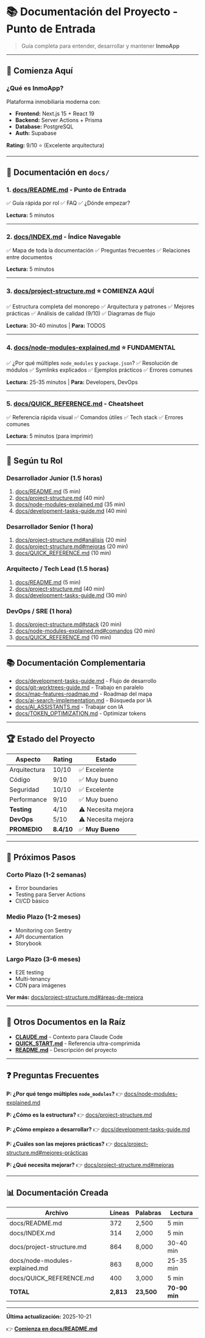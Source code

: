 # 📚 Documentación del Proyecto - Punto de Entrada

> Guía completa para entender, desarrollar y mantener **InmoApp**

---

## 🚀 Comienza Aquí

### ¿Qué es InmoApp?
Plataforma inmobiliaria moderna con:
- **Frontend:** Next.js 15 + React 19
- **Backend:** Server Actions + Prisma
- **Database:** PostgreSQL
- **Auth:** Supabase

**Rating:** 9/10 ⭐ (Excelente arquitectura)

---

## 📖 Documentación en `docs/`

### **1. [docs/README.md](./docs/README.md)** - Punto de Entrada
✅ Guía rápida por rol
✅ FAQ
✅ ¿Dónde empezar?

**Lectura:** 5 minutos

---

### **2. [docs/INDEX.md](./docs/INDEX.md)** - Índice Navegable
✅ Mapa de toda la documentación
✅ Preguntas frecuentes
✅ Relaciones entre documentos

**Lectura:** 5 minutos

---

### **3. [docs/project-structure.md](./docs/project-structure.md)** ⭐ COMIENZA AQUÍ
✅ Estructura completa del monorepo
✅ Arquitectura y patrones
✅ Mejores prácticas
✅ Análisis de calidad (9/10)
✅ Diagramas de flujo

**Lectura:** 30-40 minutos | **Para:** TODOS

---

### **4. [docs/node-modules-explained.md](./docs/node-modules-explained.md)** ⭐ FUNDAMENTAL
✅ ¿Por qué múltiples `node_modules` y `package.json`?
✅ Resolución de módulos
✅ Symlinks explicados
✅ Ejemplos prácticos
✅ Errores comunes

**Lectura:** 25-35 minutos | **Para:** Developers, DevOps

---

### **5. [docs/QUICK_REFERENCE.md](./docs/QUICK_REFERENCE.md)** - Cheatsheet
✅ Referencia rápida visual
✅ Comandos útiles
✅ Tech stack
✅ Errores comunes

**Lectura:** 5 minutos (para imprimir)

---

## 🎯 Según tu Rol

### **Desarrollador Junior** (1.5 horas)
1. [docs/README.md](./docs/README.md) (5 min)
2. [docs/project-structure.md](./docs/project-structure.md) (40 min)
3. [docs/node-modules-explained.md](./docs/node-modules-explained.md) (35 min)
4. [docs/development-tasks-guide.md](./docs/development-tasks-guide.md) (40 min)

### **Desarrollador Senior** (1 hora)
1. [docs/project-structure.md#análisis](./docs/project-structure.md#análisis-de-calidad) (20 min)
2. [docs/project-structure.md#mejoras](./docs/project-structure.md#áreas-de-mejora) (20 min)
3. [docs/QUICK_REFERENCE.md](./docs/QUICK_REFERENCE.md) (10 min)

### **Arquitecto / Tech Lead** (1.5 horas)
1. [docs/README.md](./docs/README.md) (5 min)
2. [docs/project-structure.md](./docs/project-structure.md) (40 min)
3. [docs/development-tasks-guide.md](./docs/development-tasks-guide.md) (30 min)

### **DevOps / SRE** (1 hora)
1. [docs/project-structure.md#stack](./docs/project-structure.md#stack-tecnológico) (20 min)
2. [docs/node-modules-explained.md#comandos](./docs/node-modules-explained.md#comandos-útiles) (20 min)
3. [docs/QUICK_REFERENCE.md](./docs/QUICK_REFERENCE.md) (10 min)

---

## 📚 Documentación Complementaria

- [docs/development-tasks-guide.md](./docs/development-tasks-guide.md) - Flujo de desarrollo
- [docs/git-worktrees-guide.md](./docs/git-worktrees-guide.md) - Trabajo en paralelo
- [docs/map-features-roadmap.md](./docs/map-features-roadmap.md) - Roadmap del mapa
- [docs/ai-search-implementation.md](./docs/ai-search-implementation.md) - Búsqueda por IA
- [docs/AI_ASSISTANTS.md](./docs/AI_ASSISTANTS.md) - Trabajar con IA
- [docs/TOKEN_OPTIMIZATION.md](./docs/TOKEN_OPTIMIZATION.md) - Optimizar tokens

---

## 🏆 Estado del Proyecto

| Aspecto | Rating | Estado |
|---------|--------|--------|
| Arquitectura | 10/10 | ✅ Excelente |
| Código | 9/10 | ✅ Muy bueno |
| Seguridad | 10/10 | ✅ Excelente |
| Performance | 9/10 | ✅ Muy bueno |
| **Testing** | 4/10 | ⚠️ Necesita mejora |
| **DevOps** | 5/10 | ⚠️ Necesita mejora |
| **PROMEDIO** | **8.4/10** | ✅ **Muy Bueno** |

---

## 🚀 Próximos Pasos

### Corto Plazo (1-2 semanas)
- Error boundaries
- Testing para Server Actions
- CI/CD básico

### Medio Plazo (1-2 meses)
- Monitoring con Sentry
- API documentation
- Storybook

### Largo Plazo (3-6 meses)
- E2E testing
- Multi-tenancy
- CDN para imágenes

**Ver más:** [docs/project-structure.md#áreas-de-mejora](./docs/project-structure.md#áreas-de-mejora)

---

## 🔗 Otros Documentos en la Raíz

- **[CLAUDE.md](./CLAUDE.md)** - Contexto para Claude Code
- **[QUICK_START.md](./QUICK_START.md)** - Referencia ultra-comprimida
- **[README.md](./README.md)** - Descripción del proyecto

---

## ❓ Preguntas Frecuentes

**P: ¿Por qué tengo múltiples `node_modules`?**
👉 [docs/node-modules-explained.md](./docs/node-modules-explained.md)

**P: ¿Cómo es la estructura?**
👉 [docs/project-structure.md](./docs/project-structure.md)

**P: ¿Cómo empiezo a desarrollar?**
👉 [docs/development-tasks-guide.md](./docs/development-tasks-guide.md)

**P: ¿Cuáles son las mejores prácticas?**
👉 [docs/project-structure.md#mejores-prácticas](./docs/project-structure.md#mejores-prácticas-implementadas)

**P: ¿Qué necesita mejorar?**
👉 [docs/project-structure.md#mejoras](./docs/project-structure.md#áreas-de-mejora)

---

## 📊 Documentación Creada

| Archivo | Líneas | Palabras | Lectura |
|---------|--------|----------|---------|
| docs/README.md | 372 | 2,500 | 5 min |
| docs/INDEX.md | 314 | 2,000 | 5 min |
| docs/project-structure.md | 864 | 8,000 | 30-40 min |
| docs/node-modules-explained.md | 863 | 8,000 | 25-35 min |
| docs/QUICK_REFERENCE.md | 400 | 3,000 | 5 min |
| **TOTAL** | **2,813** | **23,500** | **70-90 min** |

---

**Última actualización:** 2025-10-21

👉 **[Comienza en docs/README.md](./docs/README.md)**
